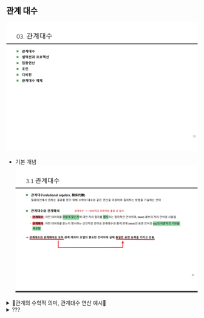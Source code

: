 ## 관계 대수 

![IMG](./관계대수목차.png)

- 기본 개념 
![IMG](./관계대수기본개념.png)


<details>
<summary>🐝관계의 수학적 의미, 관계대수 연산 예시🐝    </summary>
<div markdown="1">

![IMG](./릴레이션집합.png)

- 위에 그림을 현실에 적용한 예시 
![img](./릴레이션현실적용예.png)

- 관계대수 연산자 
![img](./관계대수연산자.png)
- 관계대수 연산예시
  ![img](./관계대수식연산예시.png)
- 샐랙션은 SELECT 후 WHERE절을 사용하여 필터링을 사용해서 추출한다
  (ORDER BY는 단순히 정렬해주는 개념이다)
- 합집합은 단순하게 그냥 합집합을 해주는 개념이다 
- 교집합은 두 릴레이션이 공통으로 가자고 있는 투플을 가져온다 
- 차집합은 두 릴레이션이 공통으로 가지고 있는 투플을 빼고 한 릴레이션만 가지고 있는 투플을 가져온다
```
EX) A릴레이션-B릴레이션 = 공통으로 가지고있는 투플은 제외하고 A릴레이션에만 있는 투플 추출 
```
### 조인 ★중요★
-  하나 이상의 릴레이션이 공통속성을 기준으로 속성값이 같은 투플을 수평으로 결합하는 연삼임. 조인을 수행하기 위해서는 두 릴레이션의 조인에 참여하는 속성이 서로 동일한 도메인으로 구성되어야함. 조인 연산의 결과는 공통 속석의 속성 값이 동일한 투플 만을 반환함 
#### 조인의 종류
- 기본연산 : 1. 세타조인(THETA JOIN), 동등조인, 자연조인(NATURE JOIN)
- 확장된 조인 연산 : 세미조인, 외부조인(OUTER JOIN) 

</div>
</details>

<details>
<summary> ???     </summary>
<div markdown="1">


</div>
</details>
